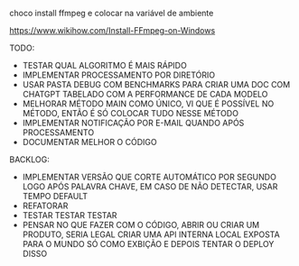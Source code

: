 choco install ffmpeg e colocar na variável de ambiente

https://www.wikihow.com/Install-FFmpeg-on-Windows


TODO: 

- TESTAR QUAL ALGORITMO É MAIS RÁPIDO
- IMPLEMENTAR PROCESSAMENTO POR DIRETÓRIO
- USAR PASTA DEBUG COM BENCHMARKS PARA CRIAR UMA DOC COM CHATGPT TABELADO COM A PERFORMANCE DE CADA MODELO
- MELHORAR MÉTODO MAIN COMO ÚNICO, VI QUE É POSSÍVEL NO MÉTODO, ENTÃO É SÓ COLOCAR TUDO NESSE MÉTODO
- IMPLEMENTAR NOTIFICAÇÃO POR E-MAIL QUANDO APÓS PROCESSAMENTO
- DOCUMENTAR MELHOR O CÓDIGO


BACKLOG:

- IMPLEMENTAR VERSÃO QUE CORTE AUTOMÁTICO POR SEGUNDO LOGO APÓS PALAVRA CHAVE, EM CASO DE NÃO DETECTAR, USAR TEMPO DEFAULT
- REFATORAR
- TESTAR TESTAR TESTAR
- PENSAR NO QUE FAZER COM O CÓDIGO, ABRIR OU CRIAR UM PRODUTO, SERIA LEGAL CRIAR UMA API INTERNA LOCAL EXPOSTA PARA O MUNDO SÓ COMO EXBIÇÃO E DEPOIS TENTAR O DEPLOY DISSO